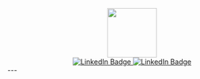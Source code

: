 <div id="header" align="center">
  <div id="logo">  
    <img src="https://github.com/DavideCapuozzo/DavideCapuozzo/assets/141404327/33fbd633-6ef7-4a66-a493-5355015ad694" width="100"/>
  </div>
  <div>
    <a href="your-linkedin-URL">
      <img src="https://img.shields.io/badge/LinkedIn-f2f2f2?style=for-the-badge&logo=linkedin&logoColor=blue" alt="LinkedIn Badge"/>
    </a>
    <a href="your-linkedin-URL">
      <img src="https://img.shields.io/badge/Instragram-f2f2f2?style=for-the-badge&logo=instagram&logoColor=purple" alt="LinkedIn Badge"/>
    </a>
  </div> 
  
</div>
---




